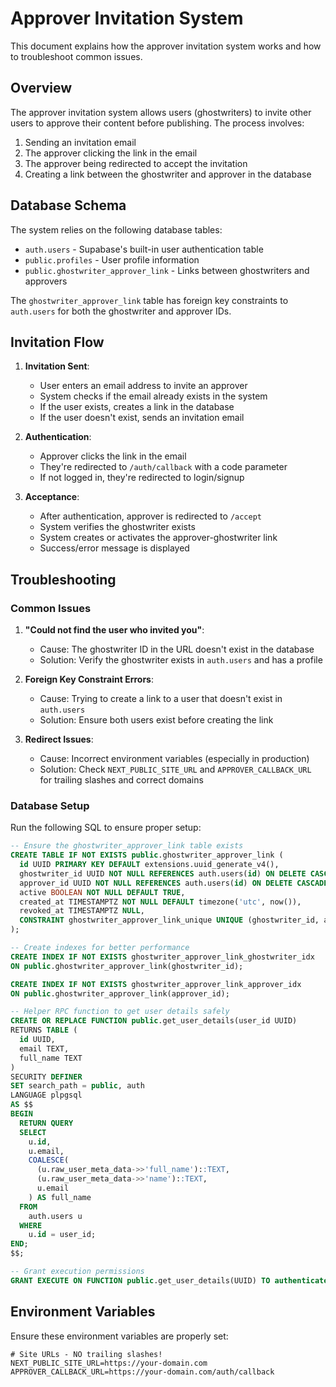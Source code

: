 # Approver Invitation System

This document explains how the approver invitation system works and how to troubleshoot common issues.

## Overview

The approver invitation system allows users (ghostwriters) to invite other users to approve their content before publishing. The process involves:

1. Sending an invitation email
2. The approver clicking the link in the email
3. The approver being redirected to accept the invitation
4. Creating a link between the ghostwriter and approver in the database

## Database Schema

The system relies on the following database tables:

- `auth.users` - Supabase's built-in user authentication table
- `public.profiles` - User profile information
- `public.ghostwriter_approver_link` - Links between ghostwriters and approvers

The `ghostwriter_approver_link` table has foreign key constraints to `auth.users` for both the ghostwriter and approver IDs.

## Invitation Flow

1. **Invitation Sent**: 
   - User enters an email address to invite an approver
   - System checks if the email already exists in the system
   - If the user exists, creates a link in the database
   - If the user doesn't exist, sends an invitation email

2. **Authentication**: 
   - Approver clicks the link in the email
   - They're redirected to `/auth/callback` with a code parameter
   - If not logged in, they're redirected to login/signup

3. **Acceptance**:
   - After authentication, approver is redirected to `/accept`
   - System verifies the ghostwriter exists
   - System creates or activates the approver-ghostwriter link
   - Success/error message is displayed

## Troubleshooting

### Common Issues

1. **"Could not find the user who invited you"**:
   - Cause: The ghostwriter ID in the URL doesn't exist in the database
   - Solution: Verify the ghostwriter exists in `auth.users` and has a profile

2. **Foreign Key Constraint Errors**:
   - Cause: Trying to create a link to a user that doesn't exist in `auth.users`
   - Solution: Ensure both users exist before creating the link

3. **Redirect Issues**:
   - Cause: Incorrect environment variables (especially in production)
   - Solution: Check `NEXT_PUBLIC_SITE_URL` and `APPROVER_CALLBACK_URL` for trailing slashes and correct domains

### Database Setup

Run the following SQL to ensure proper setup:

```sql
-- Ensure the ghostwriter_approver_link table exists
CREATE TABLE IF NOT EXISTS public.ghostwriter_approver_link (
  id UUID PRIMARY KEY DEFAULT extensions.uuid_generate_v4(),
  ghostwriter_id UUID NOT NULL REFERENCES auth.users(id) ON DELETE CASCADE,
  approver_id UUID NOT NULL REFERENCES auth.users(id) ON DELETE CASCADE,
  active BOOLEAN NOT NULL DEFAULT TRUE,
  created_at TIMESTAMPTZ NOT NULL DEFAULT timezone('utc', now()),
  revoked_at TIMESTAMPTZ NULL,
  CONSTRAINT ghostwriter_approver_link_unique UNIQUE (ghostwriter_id, approver_id)
);

-- Create indexes for better performance
CREATE INDEX IF NOT EXISTS ghostwriter_approver_link_ghostwriter_idx 
ON public.ghostwriter_approver_link(ghostwriter_id);

CREATE INDEX IF NOT EXISTS ghostwriter_approver_link_approver_idx 
ON public.ghostwriter_approver_link(approver_id);

-- Helper RPC function to get user details safely
CREATE OR REPLACE FUNCTION public.get_user_details(user_id UUID)
RETURNS TABLE (
  id UUID,
  email TEXT,
  full_name TEXT
) 
SECURITY DEFINER
SET search_path = public, auth
LANGUAGE plpgsql
AS $$
BEGIN
  RETURN QUERY
  SELECT 
    u.id,
    u.email,
    COALESCE(
      (u.raw_user_meta_data->>'full_name')::TEXT,
      (u.raw_user_meta_data->>'name')::TEXT,
      u.email
    ) AS full_name
  FROM
    auth.users u
  WHERE
    u.id = user_id;
END;
$$;

-- Grant execution permissions
GRANT EXECUTE ON FUNCTION public.get_user_details(UUID) TO authenticated;
```

## Environment Variables

Ensure these environment variables are properly set:

```
# Site URLs - NO trailing slashes!
NEXT_PUBLIC_SITE_URL=https://your-domain.com
APPROVER_CALLBACK_URL=https://your-domain.com/auth/callback
``` 